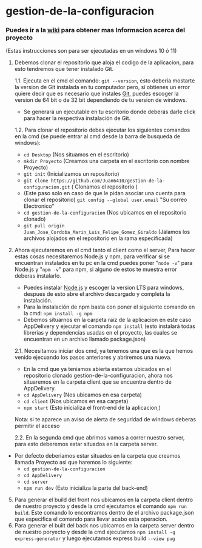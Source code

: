 # gestion-de-la-configuracion

### Puedes ir a la [wiki](https://github.com/Juan6410/gestion-de-la-configuracion/wiki) para obtener mas Informacion acerca del proyecto
(Estas instrucciones son para ser ejecutadas en un windows 10 ó 11)

   
1. Debemos clonar el repositorio que aloja el codigo de la aplicacion, para esto tendremos que tener instalado Git.
   
   1.1. Ejecuta en el cmd el comando: `git --version`, esto debería mostarte la version de Git instalada en tu computador pero, sí
       obtienes un error quiere decir que es necesario que instales [Git](https://git-scm.com/download/win), puedes escoger la version de 64 bit o de 32 bit dependiendo de tu version de windows.
   
    - Se generará un ejecutable en tu escritorio donde deberás darle click
   para hacer la respectiva instalación de Git.
   
   1.2. Para clonar el repositorio debes ejecutar los siguientes comandos en la cmd (se puede entrar al cmd desde la barra de busqueda de windows):
   - `cd Desktop`      (Nos situamos en el escritorio)
   - `mkdir Proyecto`  (Creamos una carpeta en el escritorio con nombre Proyecto)       
   - `git init`        (Inicializamos un repositorio)
   - `git clone https://github.com/Juan6410/gestion-de-la-configuracion.git`  ( Clonamos el repositorio )
   -  (Este paso solo en caso de que le pidan asociar una cuenta para clonar el repositorio)   `git config --global user.email` "Su correo Electronico" 
   - `cd gestion-de-la-configuracion`  (Nos ubicamos en el repositorio clonado)
   - `git pull origin Juan_Jose_Cordoba_Marin_Luis_Felipe_Gomez_Giraldo` (Jalamos los archivos alojados en el repositorio en la rama especificada)
   
3. Ahora ejecutaremos en el cmd tanto el client como el server, Para hacer estas cosas necesitaremos Node.js y npm, para verificar si se encuentran instalados en tu pc en la cmd puedes poner
   "`node -v`" para Node.js y "`npm -v`" para npm, si alguno de estos te muestra error deberas instalarlo.

   - Puedes instalar [Node.js](https://nodejs.org/en/download) y escoger la version LTS para windows, despues de esto abre el archivo descargado y completa la instalación.
   - Para la instalación de npm basta con poner el siguiente comando en la cmd: `npm install -g npm`
   - Debemos situarnos en la carpeta raiz de la aplicacion en este caso AppDelivery y ejecutar el comando `npm install` (esto instalará todas librerias y dependencias usadas en el proyecto, las cuales se encuentran en un          archivo llamado package.json)
   
    2.1.  Necesitamos iniciar dos cmd, ya tenemos una que es la que hemos venido ejecuando los pasos anteriores y abriremos una nueva.
   - En la cmd que ya teniamos abierta estamos ubicados en el repositorio clonado gestion-de-la-configuracion, ahora nos situaremos en la carpeta client que se encuentra dentro de AppDelivery.
   - `cd AppDelivery` (Nos ubicamos en esa carpeta)
   - `cd client` (Nos ubicamos en esa carpeta)
   - `npm start` (Esto inicializa el front-end de la aplicacion,)
     
   Nota: si te aparece un aviso de alerta de seguridad de windows deberas permitir el acceso


    2.2. En la segunda cmd que abrimos vamos a correr nuestro server, para esto deberemos estar situados en la carpeta server.
- Por defecto deberiamos estar situados en la carpeta que creamos llamada Proyecto asi que haremos lo siguiente:
  - `cd gestion-de-la-configuracion`
   - `cd AppDelivery`
   - `cd server`
   - `npm run dev` (Esto inicializa la parte del back-end)

5. Para generar el build del front nos ubicamos en la carpeta client dentro de nuestro proyecto y desde la cmd ejecutamos el comando `npm run build`. Este comando lo encontramos dentro de el archivo package.json que especifica el comando para llevar acabo esta operacion.
6. Para generar el built del back nos ubicamos en la carpeta server dentro de nuestro poryecto y desde la cmd ejecutamos  `npm install -g express-generator` y luego  ejecutamos   express build `--view pug`
